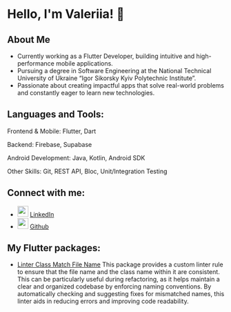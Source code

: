 # Hello, I'm Valeriia! 👋

## About Me
- Currently working as a Flutter Developer, building intuitive and high-performance mobile applications.
- Pursuing a degree in Software Engineering at the National Technical University of Ukraine “Igor Sikorsky Kyiv Polytechnic Institute”.
- Passionate about creating impactful apps that solve real-world problems and constantly eager to learn new technologies.

## Languages and Tools:

  Frontend & Mobile: Flutter, Dart

  Backend: Firebase, Supabase

  Android Development: Java, Kotlin, Android SDK

  Other Skills: Git, REST API, Bloc, Unit/Integration Testing

## Connect with me:
- <img src='https://cdn.pixabay.com/photo/2021/02/26/22/36/linkedin-6053397_1280.png' width='25'>  [LinkedIn](https://www.linkedin.com/in/valeriia-radzivilo/)      
- <img src='https://www.svgrepo.com/show/94698/github.svg' width='25'> [Github](https://github.com/valeriiaradzivilo)

## My Flutter packages:
- [Linter Class Match File Name](https://pub.dev/packages/class_match_file_name)
This package provides a custom linter rule to ensure that the file name and the class name within it are consistent. This can be particularly useful during refactoring, as it helps maintain a clear and organized codebase by enforcing naming conventions. By automatically checking and suggesting fixes for mismatched names, this linter aids in reducing errors and improving code readability.
